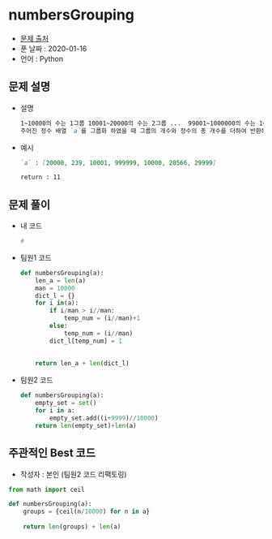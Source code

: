 # numbersGrouping

* [문제 출처](https://app.codesignal.com/challenge/J785w3Xu4BFzqnREg)
* 푼 날짜 : 2020-01-16
* 언어 : Python

## 문제 설명

* 설명

  ```markdown
  1~10000의 수는 1그룹 10001~20000의 수는 2그룹 ...  99001~1000000의 수는 100그룹입니다.
  주어진 정수 배열 `a`를 그룹화 하였을 때 그룹의 개수와 정수의 총 개수를 더하여 반환해 주세요. 
  ```

* 예시

  ```markdown
  `a` : [20000, 239, 10001, 999999, 10000, 20566, 29999]
  
  return : 11
  ```
## 문제 풀이

* 내 코드

  ```python
  #
  ```

* 팀원1 코드

  ```python
  def numbersGrouping(a):
      len_a = len(a)
      man = 10000
      dict_l = {}
      for i in(a):
          if i/man > i//man:
              temp_num = (i//man)+1
          else:
              temp_num = (i//man)
          dict_l[temp_num] = 1
      
      
      return len_a + len(dict_l)
  ```

* 팀원2 코드

  ```python
  def numbersGrouping(a):
      empty_set = set()
      for i in a:
          empty_set.add((i+9999)//10000)
      return len(empty_set)+len(a)
  ```

## 주관적인 Best 코드

* 작성자 : 본인 (팀원2 코드 리팩토링)

```python
from math import ceil

def numbersGrouping(a):
    groups = {ceil(n/10000) for n in a}
    
    return len(groups) + len(a)
```

